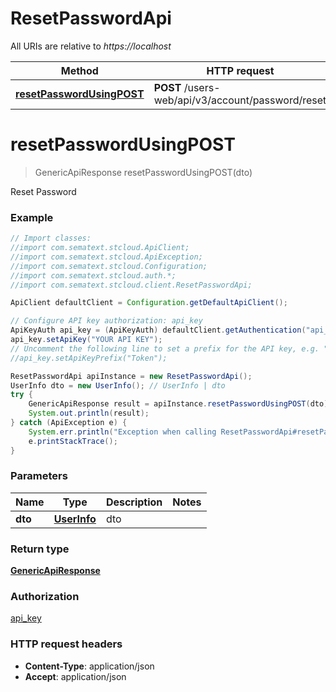 # ResetPasswordApi

All URIs are relative to *https://localhost*

Method | HTTP request | Description
------------- | ------------- | -------------
[**resetPasswordUsingPOST**](ResetPasswordApi.md#resetPasswordUsingPOST) | **POST** /users-web/api/v3/account/password/reset | Reset Password


<a name="resetPasswordUsingPOST"></a>
# **resetPasswordUsingPOST**
> GenericApiResponse resetPasswordUsingPOST(dto)

Reset Password

### Example
```java
// Import classes:
//import com.sematext.stcloud.ApiClient;
//import com.sematext.stcloud.ApiException;
//import com.sematext.stcloud.Configuration;
//import com.sematext.stcloud.auth.*;
//import com.sematext.stcloud.client.ResetPasswordApi;

ApiClient defaultClient = Configuration.getDefaultApiClient();

// Configure API key authorization: api_key
ApiKeyAuth api_key = (ApiKeyAuth) defaultClient.getAuthentication("api_key");
api_key.setApiKey("YOUR API KEY");
// Uncomment the following line to set a prefix for the API key, e.g. "Token" (defaults to null)
//api_key.setApiKeyPrefix("Token");

ResetPasswordApi apiInstance = new ResetPasswordApi();
UserInfo dto = new UserInfo(); // UserInfo | dto
try {
    GenericApiResponse result = apiInstance.resetPasswordUsingPOST(dto);
    System.out.println(result);
} catch (ApiException e) {
    System.err.println("Exception when calling ResetPasswordApi#resetPasswordUsingPOST");
    e.printStackTrace();
}
```

### Parameters

Name | Type | Description  | Notes
------------- | ------------- | ------------- | -------------
 **dto** | [**UserInfo**](UserInfo.md)| dto |

### Return type

[**GenericApiResponse**](GenericApiResponse.md)

### Authorization

[api_key](../README.md#api_key)

### HTTP request headers

 - **Content-Type**: application/json
 - **Accept**: application/json

